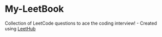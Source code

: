 # My-LeetBook
Collection of LeetCode questions to ace the coding interview! - Created using [LeetHub](https://github.com/QasimWani/LeetHub)
